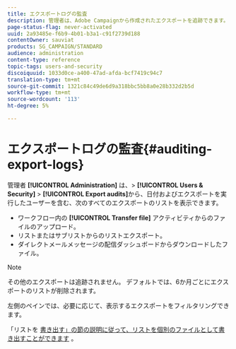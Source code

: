 ```yaml
---
title: エクスポートログの監査
description: 管理者は、Adobe Campaignから作成されたエクスポートを追跡できます。
page-status-flag: never-activated
uuid: 2a93485e-f6b9-4b01-b3a1-c91f2739d188
contentOwner: sauviat
products: SG_CAMPAIGN/STANDARD
audience: administration
content-type: reference
topic-tags: users-and-security
discoiquuid: 1033d0ce-a400-47ad-afda-bcf7419c94c7
translation-type: tm+mt
source-git-commit: 1321c84c49de6d9a318bbc5bb8a0e28b332d2b5d
workflow-type: tm+mt
source-wordcount: '113'
ht-degree: 5%

---
```



# エクスポートログの監査{#auditing-export-logs}

管理者 **[!UICONTROL Administration]** は、> **[!UICONTROL Users & Security]** > **[!UICONTROL Export audits]**&#x200B;から、日付およびエクスポートを実行したユーザーを含む、次のすべてのエクスポートのリストを表示できます。

* ワークフロー内の **[!UICONTROL Transfer file]** アクティビティからのファイルのアップロード。
* リストまたはサブリストからのリストエクスポート。
* ダイレクトメールメッセージの配信ダッシュボードからダウンロードしたファイル。

>[!NOTE]
>
>その他のエクスポートは追跡されません。 デフォルトでは、6か月ごとにエクスポートのリストが削除されます。

左側のペインでは、必要に応じて、表示するエクスポートをフィルタリングできます。

「リストを [書き出す」の節の説明に従って、リストを個別のファイルとして書き出すことができます](../../automating/using/exporting-lists.md) 。
